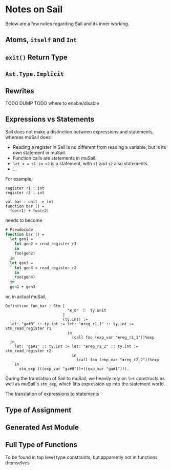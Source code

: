 # Notes on Sail

Below are a few notes regarding Sail and its inner working.

## Atoms, `itself` and `Int`



## `exit()` Return Type

## `Ast.Type.Implicit`

## Rewrites

TODO DUMP
TODO where to enable/disable

## Expressions vs Statements

Sail does not make a distinction between expressions and statements, whereas muSail does:

* Reading a register in Sail is no different from reading a variable, but is its own statement in muSail.
* Function calls are statements in muSail.
* `let x = s1 in s2` is a statement, with `s1` and `s2` also statements.
* ...

For example,

```sail
register r1 : int
register r2 : int

val bar : unit -> int
function bar () =
  foo(r1) + foo(r2)
```

needs to become

```ocaml
# Pseudocode
function bar () =
  let gen1 = 
    let gen2 = read_register r1
    in
    foo(gen2)
  in
  let gen3 =
    let gen4 = read_register r2
    in
    foo(gen4)
  in
  gen1 + gen3
```

or, in actual muSail,

```coq
Definition fun_bar : Stm [
                           "ж_0"  ∷  ty.unit
                         ]
                         (ty.int) :=
  let: "ga#0" :: ty.int := let: "жreg_r1_1" :: ty.int := stm_read_register r1
                           in
                             (call foo (exp_var "жreg_r1_1"))%exp
  in
    let: "ga#1" :: ty.int := let: "жreg_r2_2" :: ty.int := stm_read_register r2
                             in
                               (call foo (exp_var "жreg_r2_2"))%exp
    in
      stm_exp (((exp_var "ga#0"))+((exp_var "ga#1"))).
```

During the translation of Sail to muSail, we heavily rely
on `let` constructs as well as muSail's `stm_exp`,
which lifts expression up into the statement world.

The translation of expressions to statements 

## Type of Assignment

## Generated Ast Module

## Full Type of Functions

To be found in top level type constraints, but apparently not in functions themselves
